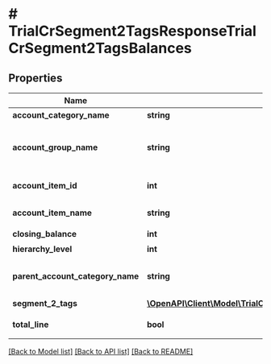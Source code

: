 # # TrialCrSegment2TagsResponseTrialCrSegment2TagsBalances

## Properties

Name | Type | Description | Notes
------------ | ------------- | ------------- | -------------
**account_category_name** | **string** | 勘定科目カテゴリー名 | [optional]
**account_group_name** | **string** | 決算書表示名(account_item_display_type:group指定時に決算書表示名の時のみ含まれる) | [optional]
**account_item_id** | **int** | 勘定科目ID(勘定科目の時のみ含まれる) | [optional]
**account_item_name** | **string** | 勘定科目名(勘定科目の時のみ含まれる) | [optional]
**closing_balance** | **int** | 期末残高 | [optional]
**hierarchy_level** | **int** | 階層レベル | [optional]
**parent_account_category_name** | **string** | 上位勘定科目カテゴリー名(勘定科目カテゴリーの時のみ、上層が存在する場合含まれる) | [optional]
**segment_2_tags** | [**\OpenAPI\Client\Model\TrialCrSegment2TagsResponseTrialCrSegment2TagsSegment2Tags[]**](TrialCrSegment2TagsResponseTrialCrSegment2TagsSegment2Tags.md) | セグメント2タグ | [optional]
**total_line** | **bool** | 合計行(勘定科目カテゴリーの時のみ含まれる) | [optional]

[[Back to Model list]](../../README.md#models) [[Back to API list]](../../README.md#endpoints) [[Back to README]](../../README.md)
